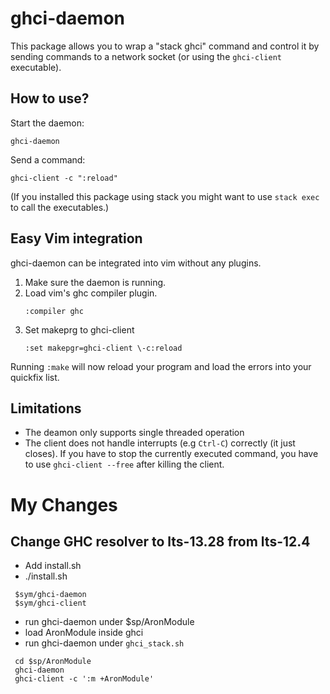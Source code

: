 # ghci-daemon
This package allows you to wrap a "stack ghci" command and control it by sending
commands to a network socket (or using the `ghci-client` executable).

## How to use?
Start the daemon:
```
ghci-daemon
```

Send a command:
```
ghci-client -c ":reload"
```

(If you installed this package using stack you might want to use `stack exec`
to call the executables.)

## Easy Vim integration
ghci-daemon can be integrated into vim without any plugins.

1. Make sure the daemon is running.
2. Load vim's ghc compiler plugin.
   ```
   :compiler ghc
   ```
3. Set makeprg to ghci-client
   ```
   :set makepgr=ghci-client \-c:reload
   ```

Running `:make` will now reload your program and load the errors into your
quickfix list.

## Limitations
* The deamon only supports single threaded operation
* The client does not handle interrupts (e.g `Ctrl-C`) correctly (it just
  closes). If you have to stop the currently executed command, you have to use
  `ghci-client --free` after killing the client.

# My Changes
## Change GHC resolver to lts-13.28 from lts-12.4
* Add install.sh
* ./install.sh
```
 $sym/ghci-daemon
 $sym/ghci-client
```
* run ghci-daemon under $sp/AronModule
* load AronModule inside ghci
* run ghci-daemon under `ghci_stack.sh`
```
 cd $sp/AronModule
 ghci-daemon
 ghci-client -c ':m +AronModule'
```
